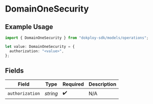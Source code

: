 # DomainOneSecurity

## Example Usage

```typescript
import { DomainOneSecurity } from "dokploy-sdk/models/operations";

let value: DomainOneSecurity = {
  authorization: "<value>",
};
```

## Fields

| Field              | Type               | Required           | Description        |
| ------------------ | ------------------ | ------------------ | ------------------ |
| `authorization`    | *string*           | :heavy_check_mark: | N/A                |